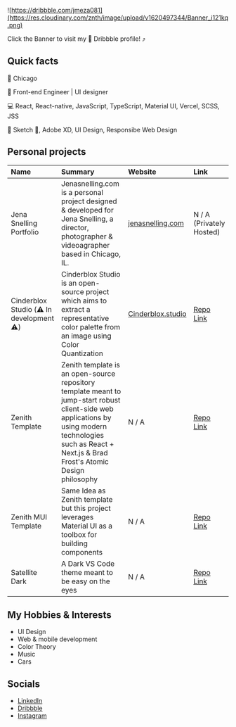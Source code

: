 ![https://dribbble.com/jmeza081](https://res.cloudinary.com/znth/image/upload/v1620497344/Banner_i121kq.png)

Click the Banner to visit my 🏀 Dribbble profile! ⤴

## Quick facts

📍 Chicago

💼 Front-end Engineer | UI designer

💻 React, React-native, JavaScript, TypeScript, Material UI, Vercel, SCSS, JSS

🎨 Sketch 💎, Adobe XD, UI Design, Responsibe Web Design


## Personal projects

| Name                | Summary                                                                                                                                                                                                      | Website                                        | Link                                                       |
| :------------------ | :----------------------------------------------------------------------------------------------------------------------------------------------------------------------------------------------------------- | :--------------------------------------------- | :--------------------------------------------------------- |
| Jena Snelling Portfolio | Jenasnelling.com is a personal project designed & developed for Jena Snelling, a director, photographer & videoagrapher based in Chicago, IL. | [jenasnelling.com](https://jenasnelling.com/) | N / A (Privately Hosted) |
| Cinderblox Studio (⚠️ In development ⚠️) | Cinderblox Studio is an open-source project which aims to extract a representative color palette from an image using Color Quantization| [Cinderblox.studio](https://cinderblox.studio) | [Repo Link](https://github.com/z-nith/cinderblox-studio)
| Zenith Template     | Zenith template is an open-source repository template meant to jump-start robust client-side web applications by using modern technologies such as React + Next.js & Brad Frost's Atomic Design philosophy | N / A                                          | [Repo Link](https://github.com/z-nith/zenith-template)     |
| Zenith MUI Template | Same Idea as Zenith template but this project leverages Material UI as a toolbox for building components                                                                                                     | N / A                                          | [Repo Link](https://github.com/z-nith/zenith-mui-template) |
| Satellite Dark      | A Dark VS Code theme meant to be easy on the eyes                                                                                                                                                            | N / A                                          | [Repo Link](https://github.com/Jmeza081/satellite-dark)    |


## My Hobbies & Interests

- UI Design
- Web & mobile development
- Color Theory
- Music
- Cars

## Socials

- [LinkedIn](https://www.linkedin.com/in/jesse-meza/)
- [Dribbble](https://dribbble.com/Jmeza081)
- [Instagram](https://instagram/mezaround)
